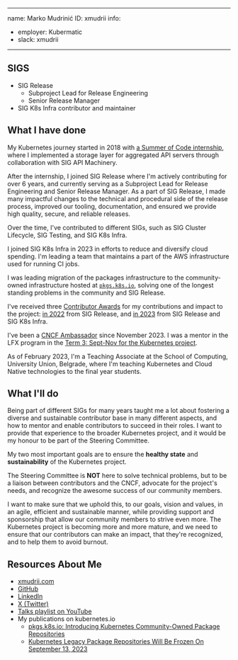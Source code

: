 -------------------------------------------------------------
name: Marko Mudrinić
ID: xmudrii
info:
  - employer: Kubermatic
  - slack: xmudrii
-------------------------------------------------------------

## SIGS

- SIG Release
  - Subproject Lead for Release Engineering
  - Senior Release Manager
- SIG K8s Infra contributor and maintainer

## What I have done

My Kubernetes journey started in 2018 with [a Summer of Code internship](https://summerofcode.withgoogle.com/archive/2018/projects/5952269212188672), where I implemented a storage layer for aggregated API servers through collaboration with SIG API Machinery.

After the internship, I joined SIG Release where I'm actively contributing for over 6 years, and currently serving as a Subproject Lead for Release Engineering and Senior Release Manager. As a part of SIG Release, I made many impactful changes to the technical and procedural side of the release process, improved our tooling, documentation, and ensured we provide high quality, secure, and reliable releases.

Over the time, I've contributed to different SIGs, such as SIG Cluster Lifecycle, SIG Testing, and SIG K8s Infra.

I joined SIG K8s Infra in 2023 in efforts to reduce and diversify cloud spending. I'm leading a team that maintains a part of the AWS infrastructure used for running CI jobs.

I was leading migration of the packages infrastructure to the community-owned infrastructure hosted at [`pkgs.k8s.io`](https://kubernetes.io/blog/2023/08/15/pkgs-k8s-io-introduction/), solving one of the longest standing problems in the community and SIG Release.

I've received three [Contributor Awards](https://www.kubernetes.dev/community/awards/) for my contributions and impact to the project: [in 2022](https://www.kubernetes.dev/community/awards/2022/) from SIG Release, and [in 2023](https://www.kubernetes.dev/community/awards/2023/) from SIG Release and SIG K8s Infra.

I've been a [CNCF Ambassador](https://www.cncf.io/people/ambassadors/) since November 2023. I was a mentor in the LFX program in the [Term 3: Sept-Nov for the Kubernetes project](https://mentorship.lfx.linuxfoundation.org/project/47f53d22-ff5c-4479-b701-3ca3dbc7df0a).

As of February 2023, I'm a Teaching Associate at the School of Computing, University Union, Belgrade, where I'm teaching Kubernetes and Cloud Native technologies to the final year students.

## What I'll do

Being part of different SIGs for many years taught me a lot about fostering a diverse and sustainable contributor base in many different aspects, and how to mentor and enable contributors to succeed in their roles. I want to provide that experience to the broader Kubernetes project, and it would be my honour to be part of the Steering Committee.

My two most important goals are to ensure the **healthy state** and **sustainability** of the Kubernetes project.

The Steering Committee is **NOT** here to solve technical problems, but to be a liaison between contributors and the CNCF, advocate for the project's needs, and recognize the awesome success of our community members.

I want to make sure that we uphold this, to our goals, vision and values, in an agile, efficient and sustainable manner, while providing support and sponsorship that allow our community members to strive even more. The Kubernetes project is becoming more and more mature, and we need to ensure that our contributors can make an impact, that they're recognized, and to help them to avoid burnout.

## Resources About Me

- [xmudrii.com](https://xmudrii.com)
- [GitHub](https://github.com/xmudrii)
- [LinkedIn](https://linkedin.com/in/xmudrii/)
- [X (Twitter)](https://twitter.com/xmudrii)
- [Talks playlist on YouTube](https://www.youtube.com/playlist?list=PLvNBqHHXyMOBufmiuBrIQvtgOp3smF1Jx)
- My publications on kubernetes.io
  - [pkgs.k8s.io: Introducing Kubernetes Community-Owned Package Repositories](https://kubernetes.io/blog/2023/08/15/pkgs-k8s-io-introduction/)
  - [Kubernetes Legacy Package Repositories Will Be Frozen On September 13, 2023](https://kubernetes.io/blog/2023/08/31/legacy-package-repository-deprecation/)
